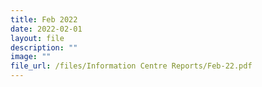 ```yaml
---
title: Feb 2022
date: 2022-02-01
layout: file
description: ""
image: ""
file_url: /files/Information Centre Reports/Feb-22.pdf
---
```

